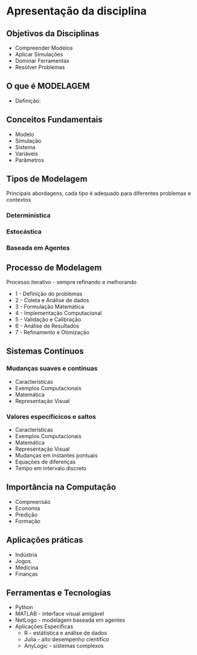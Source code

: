 # Apresentação da disciplina
## Objetivos da Disciplinas
* Compreender Modelos
* Aplicar Simulações
* Dominar Ferramentas
* Resolver Problemas
  
## O que é MODELAGEM
* Definição:

## Conceitos Fundamentais
* Modelo
* Simulação
* Sistema
* Variáveis
* Parâmetros

## Tipos de Modelagem
Principais abordagens, cada tipo é adequado para diferentes problemas e contextos
### Determinística
### Estocástica
### Baseada em Agentes

## Processo de Modelagem
Processo iterativo - sempre refinando e melhorando
* 1 - Definição do problemas
* 2 - Coleta e Análise de dados
* 3 - Formulação Matemática
* 4 - Implementação Computacional
* 5 - Validação e Calibração
* 6 - Análise de Resultados
* 7 - Refinamento e Otimização

## Sistemas Contínuos
### Mudanças suaves e contínuas
* Características
* Exemplos Computacionais
* Matemática
* Representação Visual

### Valores específicicos e saltos
* Características
* Exemplos Computacionais
* Matemática
* Representação Visual
* Mudanças em instantes pontuais
* Equações de diferenças
* Tempo em intervalo discreto

## Importância na Computação
* Compreensão
* Economia
* Predição
* Formação

## Aplicações práticas
* Indústria
* Jogos
* Medicina
* Finanças

## Ferramentas e Tecnologias
* Python
* MATLAB - interface visual amigável
* NetLogo - modelagem baseada em agentes
* Aplicações Específicas
  * R - estátistica e análise de dados
  * Julia - alto desempenho científico
  * AnyLogic - sistemas complexos 
